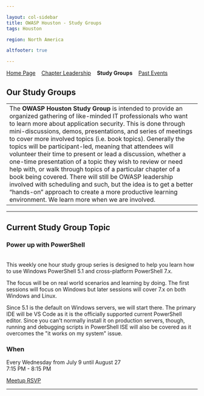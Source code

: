 ```yaml
---

layout: col-sidebar
title: OWASP Houston - Study Groups
tags: Houston

region: North America

altfooter: true

---
```


[Home Page](index.md)
&nbsp;&nbsp;&nbsp;[Chapter Leadership](leaders.md)
&nbsp;&nbsp;&nbsp;<strong>Study Groups</strong>
&nbsp;&nbsp;&nbsp;[Past Events](pastevents.md)


## Our Study Groups ##

<table>
  <tr><td width="80%">
    The <strong>OWASP Houston Study Group</strong> is intended to provide an organized gathering of like-minded IT professionals who want to learn more about application security.   This is done through mini-discussions, demos, presentations, and series of meetings to cover more involved topics (i.e. book topics).   Generally the topics will be participant-led, meaning that attendees will volunteer their time to present or lead a discussion, whether a one-time presentation of a topic they wish to review or need help with, or walk through topics of a particular chapter of a book being covered.  There will still be OWASP leadership involved with scheduling and such, but the idea is to get a better “hands-on” approach to create a more productive learning environment.  We learn more when we are involved.</td>
  </tr>
</table>

----

## Current Study Group Topic ##

### Power up with PowerShell ###
<br>
This weekly one hour study group series is designed to help you learn how to use Windows PowerShell 5.1 and cross-platform PowerShell 7.x.

The focus will be on real world scenarios and learning by doing. The first sessions will focus on Windows but later sessions will cover 7.x on both Windows and Linux.

Since 5.1 is the default on Windows servers, we will start there. The primary IDE will be VS Code as it is the officially supported current PowerShell editor. Since you can't normally install it on production servers, though, running and debugging scripts in PowerShell ISE will also be covered as it overcomes the "it works on my system" issue.

### When ###
Every Wednesday from July 9 until August 27
<br>
7:15 PM - 8:15 PM

[Meetup RSVP](https://www.meetup.com/owasp-houston-texas-chapter/events/308593400)

----
